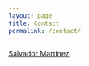 ```yaml
---
layout: page
title: Contact
permalink: /contact/
---
```




[Salvador Martinez](mailto:salvador.martinez@imt-atlantique.fr).




